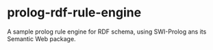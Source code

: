# prolog-rdf-rule-engine
A sample prolog rule engine for RDF schema, using SWI-Prolog ans its Semantic Web package.
